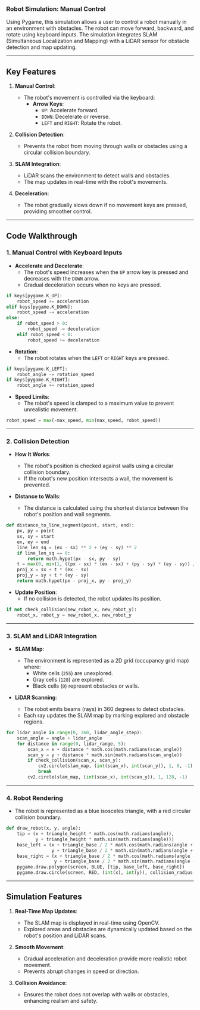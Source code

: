 
### **Robot Simulation: Manual Control**

Using Pygame, this simulation allows a user to control a robot manually in an environment with obstacles. The robot can move forward, backward, and rotate using keyboard inputs. The simulation integrates SLAM (Simultaneous Localization and Mapping) with a LiDAR sensor for obstacle detection and map updating.

---

## **Key Features**

1. **Manual Control**:
   - The robot's movement is controlled via the keyboard:
     - **Arrow Keys**:
       - `UP`: Accelerate forward.
       - `DOWN`: Decelerate or reverse.
       - `LEFT` and `RIGHT`: Rotate the robot.

2. **Collision Detection**:
   - Prevents the robot from moving through walls or obstacles using a circular collision boundary.

3. **SLAM Integration**:
   - LiDAR scans the environment to detect walls and obstacles.
   - The map updates in real-time with the robot's movements.

4. **Deceleration**:
   - The robot gradually slows down if no movement keys are pressed, providing smoother control.

---

## **Code Walkthrough**

### **1. Manual Control with Keyboard Inputs**

- **Accelerate and Decelerate**:
  - The robot's speed increases when the `UP` arrow key is pressed and decreases with the `DOWN` arrow.
  - Gradual deceleration occurs when no keys are pressed.
```python
if keys[pygame.K_UP]:
    robot_speed += acceleration
elif keys[pygame.K_DOWN]:
    robot_speed -= acceleration
else:
    if robot_speed > 0:
        robot_speed -= deceleration
    elif robot_speed < 0:
        robot_speed += deceleration
```

- **Rotation**:
  - The robot rotates when the `LEFT` or `RIGHT` keys are pressed.
```python
if keys[pygame.K_LEFT]:
    robot_angle -= rotation_speed
if keys[pygame.K_RIGHT]:
    robot_angle += rotation_speed
```

- **Speed Limits**:
  - The robot's speed is clamped to a maximum value to prevent unrealistic movement.
```python
robot_speed = max(-max_speed, min(max_speed, robot_speed))
```

---

### **2. Collision Detection**

- **How It Works**:
  - The robot's position is checked against walls using a circular collision boundary.
  - If the robot's new position intersects a wall, the movement is prevented.

- **Distance to Walls**:
  - The distance is calculated using the shortest distance between the robot's position and wall segments.
```python
def distance_to_line_segment(point, start, end):
    px, py = point
    sx, sy = start
    ex, ey = end
    line_len_sq = (ex - sx) ** 2 + (ey - sy) ** 2
    if line_len_sq == 0:
        return math.hypot(px - sx, py - sy)
    t = max(0, min(1, ((px - sx) * (ex - sx) + (py - sy) * (ey - sy)) / line_len_sq))
    proj_x = sx + t * (ex - sx)
    proj_y = sy + t * (ey - sy)
    return math.hypot(px - proj_x, py - proj_y)
```

- **Update Position**:
  - If no collision is detected, the robot updates its position.
```python
if not check_collision(new_robot_x, new_robot_y):
    robot_x, robot_y = new_robot_x, new_robot_y
```

---

### **3. SLAM and LiDAR Integration**

- **SLAM Map**:
  - The environment is represented as a 2D grid (occupancy grid map) where:
    - White cells (`255`) are unexplored.
    - Gray cells (`128`) are explored.
    - Black cells (`0`) represent obstacles or walls.

- **LiDAR Scanning**:
  - The robot emits beams (rays) in 360 degrees to detect obstacles.
  - Each ray updates the SLAM map by marking explored and obstacle regions.
```python
for lidar_angle in range(0, 360, lidar_angle_step):
    scan_angle = angle + lidar_angle
    for distance in range(0, lidar_range, 5):
        scan_x = x + distance * math.cos(math.radians(scan_angle))
        scan_y = y + distance * math.sin(math.radians(scan_angle))
        if check_collision(scan_x, scan_y):
            cv2.circle(slam_map, (int(scan_x), int(scan_y)), 1, 0, -1)
            break
        cv2.circle(slam_map, (int(scan_x), int(scan_y)), 1, 128, -1)
```

---

### **4. Robot Rendering**

- The robot is represented as a blue isosceles triangle, with a red circular collision boundary.
```python
def draw_robot(x, y, angle):
    tip = (x + triangle_height * math.cos(math.radians(angle)),
           y + triangle_height * math.sin(math.radians(angle)))
    base_left = (x + triangle_base / 2 * math.cos(math.radians(angle + 90)),
                 y + triangle_base / 2 * math.sin(math.radians(angle + 90)))
    base_right = (x + triangle_base / 2 * math.cos(math.radians(angle - 90)),
                  y + triangle_base / 2 * math.sin(math.radians(angle - 90)))
    pygame.draw.polygon(screen, BLUE, [tip, base_left, base_right])
    pygame.draw.circle(screen, RED, (int(x), int(y)), collision_radius, 1)
```

---

## **Simulation Features**

1. **Real-Time Map Updates**:
   - The SLAM map is displayed in real-time using OpenCV.
   - Explored areas and obstacles are dynamically updated based on the robot's position and LiDAR scans.

2. **Smooth Movement**:
   - Gradual acceleration and deceleration provide more realistic robot movement.
   - Prevents abrupt changes in speed or direction.

3. **Collision Avoidance**:
   - Ensures the robot does not overlap with walls or obstacles, enhancing realism and safety.
